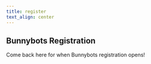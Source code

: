 ```yaml
---
title: register
text_align: center
---
```


## Bunnybots Registration
Come back here for when Bunnybots registration opens!